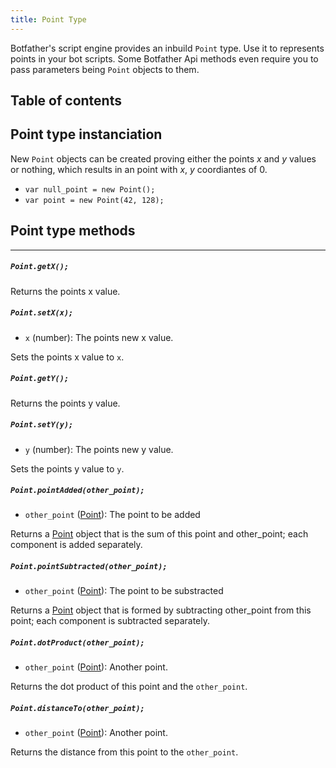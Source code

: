 ```yaml
---
title: Point Type
---
```


Botfather's script engine provides an inbuild `Point` type. Use it to represents points in your bot scripts. Some Botfather Api methods even require you to pass parameters being `Point` objects to them.

## Table of contents

## Point type instanciation

New `Point` objects can be created proving either the points _x_ and _y_ values or nothing, which results in an point with _x_, _y_ coordiantes of 0.

- `var null_point = new Point();`
- `var point = new Point(42, 128);`

## Point type methods

---

##### `Point.getX();`

Returns the points x value.

##### `Point.setX(x);`

- `x` (number): The points new x value.

Sets the points x value to `x`.

##### `Point.getY();`

Returns the points y value.

##### `Point.setY(y);`

- `y` (number): The points new y value.

Sets the points y value to `y`.

##### `Point.pointAdded(other_point);`

- `other_point` ([Point](../point)): The point to be added

Returns a [Point](../point) object that is the sum of this point and other_point; each component is added separately.

##### `Point.pointSubtracted(other_point);`

- `other_point` ([Point](../point)): The point to be substracted

Returns a [Point](../point) object that is formed by subtracting other_point from this point; each component is subtracted separately.

##### `Point.dotProduct(other_point);`

- `other_point` ([Point](../point)): Another point.

Returns the dot product of this point and the `other_point`.

##### `Point.distanceTo(other_point);`

- `other_point` ([Point](../point)): Another point.

Returns the distance from this point to the `other_point`.
